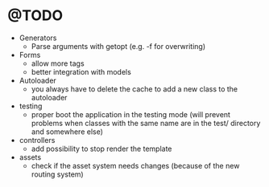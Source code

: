 # @TODO

* Generators
  * Parse arguments with getopt (e.g. -f for overwriting)
* Forms
  * allow more tags
  * better integration with models
* Autoloader
  * you always have to delete the cache to add a new class to the autoloader
* testing
  * proper boot the application in the testing mode (will prevent problems when classes with the same name are in the test/ directory and somewhere else)
* controllers
  * add possibility to stop render the template
* assets
  * check if the asset system needs changes (because of the new routing system)
